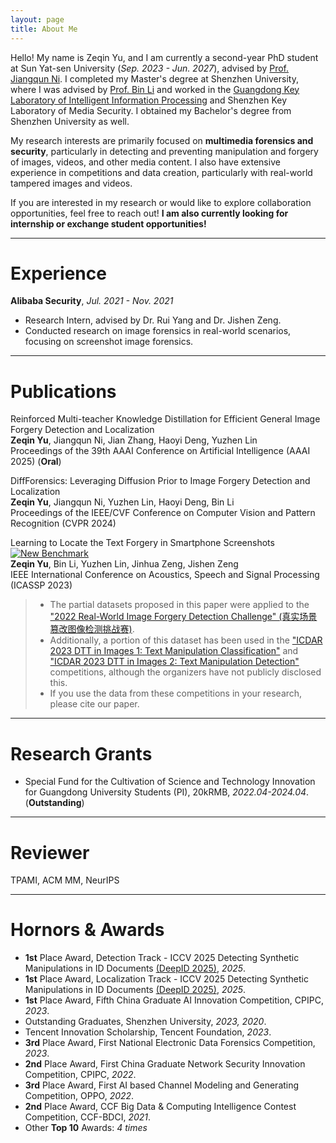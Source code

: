 ```yaml
---
layout: page
title: About Me
---
```


Hello! My name is Zeqin Yu, and I am currently a second-year PhD student at Sun Yat-sen University (*Sep. 2023 - Jun. 2027*), advised by [Prof. Jiangqun Ni](https://scst.sysu.edu.cn/members/members01/1408534.htm). I completed my Master's degree at Shenzhen University, where I was advised by [Prof. Bin Li](https://scholar.google.com/citations?user=g0iR9IkAAAAJ&hl=en) and worked in the [Guangdong Key Laboratory of Intelligent Information Processing](https://iip.szu.edu.cn/info/1025/1028.htm) and Shenzhen Key Laboratory of Media Security. I obtained my Bachelor's degree from Shenzhen University as well.

My research interests are primarily focused on **multimedia forensics and security**, particularly in detecting and preventing manipulation and forgery of images, videos, and other media content. I also have extensive experience in competitions and data creation, particularly with real-world tampered images and videos.

If you are interested in my research or would like to explore collaboration opportunities, feel free to reach out! **I am also currently looking for internship or exchange student opportunities!**

----------------------------

# Experience
**Alibaba Security**, *Jul. 2021 - Nov. 2021*

- Research Intern, advised by Dr. Rui Yang and Dr. Jishen Zeng.
- Conducted research on image forensics in real-world scenarios, focusing on screenshot image forensics.

----------------------------

# Publications

Reinforced Multi-teacher Knowledge Distillation for Efficient General Image Forgery Detection and Localization  
**Zeqin Yu**, Jiangqun Ni, Jian Zhang, Haoyi Deng, Yuzhen Lin  
Proceedings of the 39th AAAI Conference on Artificial Intelligence (AAAI 2025) (**Oral**)

DiffForensics: Leveraging Diffusion Prior to Image Forgery Detection and Localization  
**Zeqin Yu**, Jiangqun Ni, Yuzhen Lin, Haoyi Deng, Bin Li   
Proceedings of the IEEE/CVF Conference on Computer Vision and Pattern Recognition (CVPR 2024)

Learning to Locate the Text Forgery in Smartphone Screenshots
[![New Benchmark](https://img.shields.io/badge/New-Benchmark-red)](https://github.com/ZeqinYu/STFL-Net)<br>
**Zeqin Yu**, Bin Li, Yuzhen Lin, Jinhua Zeng, Jishen Zeng  
IEEE International Conference on Acoustics, Speech and Signal Processing (ICASSP 2023)
> - The partial datasets proposed in this paper were applied to the ["2022 Real-World Image Forgery Detection Challenge" (真实场景篡改图像检测挑战赛)](https://tianchi.aliyun.com/competition/entrance/531945/introduction?spm=5176.12281949.1003.1.c90d2448TlNT6k).
> - Additionally, a portion of this dataset has been used in the ["ICDAR 2023 DTT in Images 1: Text Manipulation Classification"](https://tianchi.aliyun.com/competition/entrance/532048/rankingList) and ["ICDAR 2023 DTT in Images 2: Text Manipulation Detection"](https://tianchi.aliyun.com/competition/entrance/532052/introduction?spm=5176.12281957.0.0.4c885d9bYCL71E) competitions, although the organizers have not publicly disclosed this.
> - If you use the data from these competitions in your research, please cite our paper.

----------------------------

# Research Grants
- Special Fund for the Cultivation of Science and Technology Innovation for Guangdong University Students (PI), 20kRMB, *2022.04-2024.04*. (**Outstanding**)

----------------------------
# Reviewer
TPAMI, ACM MM, NeurIPS

----------------------------
# Hornors & Awards

- **1st** Place Award, Detection Track - ICCV 2025 Detecting Synthetic Manipulations in ID Documents [(DeepID 2025)](https://deepid-iccv.github.io/#leaderboard), *2025*.
- **1st** Place Award, Localization Track - ICCV 2025 Detecting Synthetic Manipulations in ID Documents [(DeepID 2025)](https://deepid-iccv.github.io/#leaderboard), *2025*.
- **1st** Place Award, Fifth China Graduate AI Innovation Competition, CPIPC, *2023*. 
- Outstanding Graduates, Shenzhen University, *2023, 2020*.  
- Tencent Innovation Scholarship, Tencent Foundation, *2023*.   
- **3rd** Place Award, First National Electronic Data Forensics Competition, *2023*.  
- **2nd** Place Award, First China Graduate Network Security Innovation Competition, CPIPC, *2022*. 
- **3rd** Place Award, First AI based Channel Modeling and Generating Competition, OPPO, *2022*.  
- **2nd** Place Award, CCF Big Data & Computing Intelligence Contest Competition, CCF-BDCI, *2021*. 
- Other **Top 10** Awards: *4 times*


<script type='text/javascript' id='clustrmaps' src='//cdn.clustrmaps.com/map_v2.js?cl=080808&w=300&t=n&d=FAh6jVrO41CXmbLIjNReASZb7kMoMLZ2ovhgR-stAC4&co=ffffff&ct=808080&cmo=61ff53&cmn=ff5353'></script>
